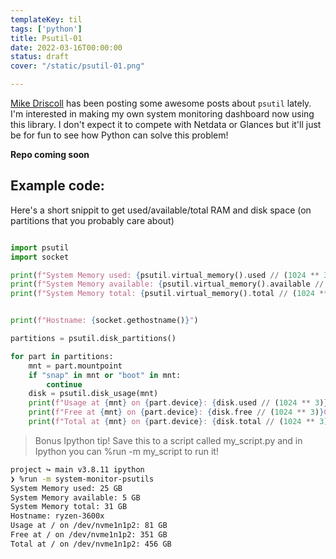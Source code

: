 ```yaml
---
templateKey: til
tags: ['python']
title: Psutil-01
date: 2022-03-16T00:00:00
status: draft
cover: "/static/psutil-01.png"

---
```


[Mike Driscoll](https://twitter.com/driscollis) has been posting some awesome posts about `psutil` lately.
I'm interested in making my own system monitoring dashboard now using this library.
I don't expect it to compete with Netdata or Glances but it'll just be for fun to see how Python can solve this problem!

__Repo coming soon__

## Example code:
Here's a short snippit to get used/available/total RAM and disk space (on partitions that you probably care about)
```python

import psutil
import socket

print(f"System Memory used: {psutil.virtual_memory().used // (1024 ** 3)} GB")
print(f"System Memory available: {psutil.virtual_memory().available // (1024 ** 3)} GB")
print(f"System Memory total: {psutil.virtual_memory().total // (1024 ** 3)} GB")


print(f"Hostname: {socket.gethostname()}")

partitions = psutil.disk_partitions()

for part in partitions:
    mnt = part.mountpoint
    if "snap" in mnt or "boot" in mnt:
        continue
    disk = psutil.disk_usage(mnt)
    print(f"Usage at {mnt} on {part.device}: {disk.used // (1024 ** 3)} GB")
    print(f"Free at {mnt} on {part.device}: {disk.free // (1024 ** 3)}GB")
    print(f"Total at {mnt} on {part.device}: {disk.total // (1024 ** 3)}GB")
```

> Bonus Ipython tip! Save this to a script called my_script.py and in Ipython you can %run -m my_script to run it!

```bash
project ↪ main v3.8.11 ipython
❯ %run -m system-monitor-psutils
System Memory used: 25 GB
System Memory available: 5 GB
System Memory total: 31 GB
Hostname: ryzen-3600x
Usage at / on /dev/nvme1n1p2: 81 GB
Free at / on /dev/nvme1n1p2: 351 GB
Total at / on /dev/nvme1n1p2: 456 GB
```
